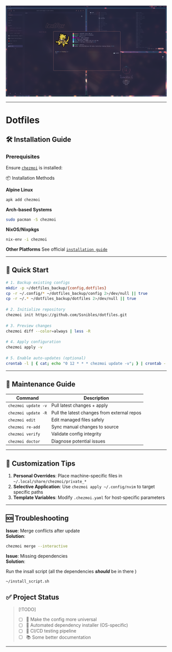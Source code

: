 ![preview.png](preview.png "Dotfiles Preview")

---

# Dotfiles

## 🛠️ Installation Guide

### Prerequisites

Ensure [`chezmoi`](https://www.chezmoi.io/) is installed:

📦 Installation Methods

**Alpine Linux**

```bash
apk add chezmoi
```

**Arch-based Systems**

```bash
sudo pacman -S chezmoi
```

**NixOS/Nixpkgs**

```bash
nix-env -i chezmoi
```

**Other Platforms**
See official [`installation guide`](https://www.chezmoi.io/install/)

---

## 🚀 Quick Start

```bash
# 1. Backup existing configs
mkdir -p ~/dotfiles_backup/{config,dotfiles}
cp -r ~/.config/* ~/dotfiles_backup/config 2>/dev/null || true
cp -r ~/.* ~/dotfiles_backup/dotfiles 2>/dev/null || true

# 2. Initialize repository
chezmoi init https://github.com/Ssnibles/dotfiles.git

# 3. Preview changes
chezmoi diff --color=always | less -R

# 4. Apply configuration
chezmoi apply -v

# 5. Enable auto-updates (optional)
crontab -l | { cat; echo "0 12 * * * chezmoi update -v"; } | crontab -
```

---

## 🔄 Maintenance Guide

| Command | Description |
|---------|-------------|
| `chezmoi update -v` | Pull latest changes + apply |
|`chezmoi update -R` | Pull the latest changes from external repos|
| `chezmoi edit` | Edit managed files safely |
| `chezmoi re-add` | Sync manual changes to source |
| `chezmoi verify` | Validate config integrity |
| `chezmoi doctor` | Diagnose potential issues |

---

## 🧩 Customization Tips

1. **Personal Overrides**: Place machine-specific files in `~/.local/share/chezmoi/private_*`
2. **Selective Application**: Use `chezmoi apply ~/.config/nvim` to target specific paths
3. **Template Variables**: Modify `.chezmoi.yaml` for host-specific parameters

---

## 🆘 Troubleshooting

**Issue**: Merge conflicts after update<br>
**Solution**:

```bash
chezmoi merge --interactive
```

**Issue**: Missing dependencies<br>
**Solution**:

Run the insall script (all the dependencies ***should*** be in there )

```bash
~/install_script.sh
```

## ✅ Project Status

> [!TODO]
>
> - [ ] 👾 Make the config more universal
> - [ ] 📜 Automated dependency installer (OS-specific)
> - [ ] 🔄 CI/CD testing pipeline
> - [ ] 📚 Some better documentation
>

---
